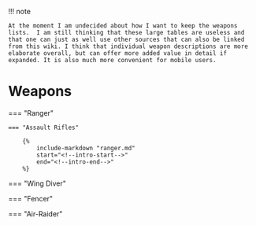 !!! note 

    At the moment I am undecided about how I want to keep the weapons lists.  I am still thinking that these large tables are useless and that one can just as well use other sources that can also be linked from this wiki. I think that individual weapon descriptions are more elaborate overall, but can offer more added value in detail if expanded. It is also much more convenient for mobile users.

# Weapons

=== "Ranger"

    === "Assault Rifles"

        {% 
            include-markdown "ranger.md" 
            start="<!--intro-start-->"
            end="<!--intro-end-->"
        %}

=== "Wing Diver"


=== "Fencer"


=== "Air-Raider"